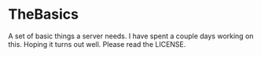 # TheBasics
A set of basic things a server needs. I have spent a couple days working on this. Hoping it turns out well. Please read the LICENSE.
